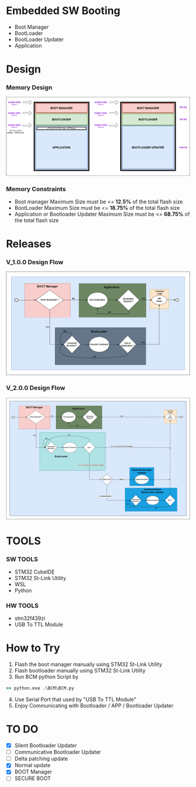 # Embedded SW Booting
- Boot Manager
- BootLoader
- BootLoader Updater
- Application
# Design 
### Memory Design
![Design](https://github.com/abdelrahman99999/Booting/blob/main/Docs/Memory%20Design.png?raw=true)
### Memory Constraints
- Boot manager Maximum Size must be <= **12.5%** of the total flash size
- BootLoader Maximum Size must be <= **18.75%** of the total flash size
- Application or Bootloader Updater Maximum Size must be <= **68.75%** of the total flash size

# Releases
### V_1.0.0 Design Flow
![Design flow](https://github.com/abdelrahman99999/Booting/blob/main/Docs/Design_flow_v_1_0_0.png?raw=true)
### V_2.0.0 Design Flow
![Design flow](https://github.com/abdelrahman99999/Booting/blob/main/Docs/Design_flow_v_2_0_0.png?raw=true)

# TOOLS
### SW TOOLS
- STM32 CubeIDE
- STM32 St-Link Utility
- WSL
- Python
### HW TOOLS
- stm32f439zi
- USB To TTL Module

# How to Try
1. Flash the boot manager manually using STM32 St-Link Utility
2. Flash bootloader manually using STM32 St-Link Utility
3. Run BCM python Script by 
```cmd
>> python.exe .\BCM\BCM.py
```
4. Use Serial Port that used by "USB To TTL Module"
5. Enjoy Communicating  with Bootloader / APP / Bootloader Updater


# TO DO 
- [x] Silent Bootloader Updater
- [ ] Communicative Bootloader Updater
- [ ] Delta patching update
- [x] Normal update
- [x] BOOT Manager
- [ ] SECURE BOOT
